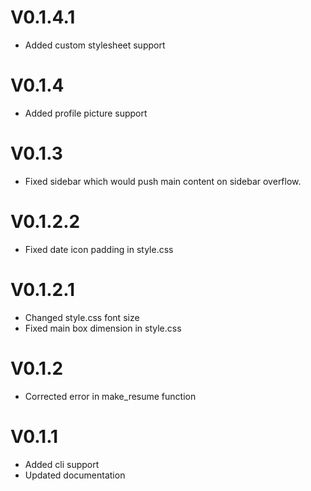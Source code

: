 # V0.1.4.1

* Added custom stylesheet support

# V0.1.4

* Added profile picture support

# V0.1.3

* Fixed sidebar which would push main content on sidebar overflow.

# V0.1.2.2

* Fixed date icon padding in  style.css

# V0.1.2.1

* Changed style.css font size
* Fixed main box dimension in style.css

# V0.1.2

* Corrected error in make_resume function

# V0.1.1

* Added cli support
* Updated documentation
